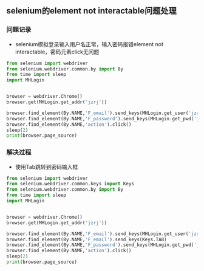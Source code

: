 ## **selenium的element not interactable问题处理**

### 问题记录

- selenium模拟登录输入用户名正常，输入密码报错element not interactable，密码元素click无问题

```python
from selenium import webdriver
from selenium.webdriver.common.by import By
from time import sleep
import MHLogin


browser = webdriver.Chrome()
browser.get(MHLogin.get_addr('jzrj'))

browser.find_element(By.NAME,'F_email').send_keys(MHLogin.get_user('jzrj'))
browser.find_element(By.NAME,'F_password').send_keys(MHLogin.get_pwd('jzrj'))
browser.find_element(By.NAME,'action').click()
sleep(2)
print(browser.page_source)
```

### 解决过程

- 使用Tab跳转到密码输入框

```python
from selenium import webdriver
from selenium.webdriver.common.keys import Keys
from selenium.webdriver.common.by import By
from time import sleep
import MHLogin


browser = webdriver.Chrome()
browser.get(MHLogin.get_addr('jzrj'))

browser.find_element(By.NAME,'F_email').send_keys(MHLogin.get_user('jzrj'))
browser.find_element(By.NAME,'F_email').send_keys(Keys.TAB)
browser.find_element(By.NAME,'F_password').send_keys(MHLogin.get_pwd('jzrj'))
browser.find_element(By.NAME,'action').click()
sleep(2)
print(browser.page_source)
```

